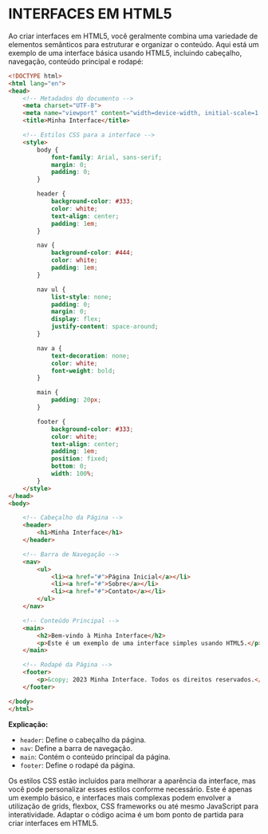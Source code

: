 # INTERFACES EM HTML5
Ao criar interfaces em HTML5, você geralmente combina uma variedade de elementos semânticos para estruturar e organizar o conteúdo. Aqui está um exemplo de uma interface básica usando HTML5, incluindo cabeçalho, navegação, conteúdo principal e rodapé:

```html
<!DOCTYPE html>
<html lang="en">
<head>
    <!-- Metadados do documento -->
    <meta charset="UTF-8">
    <meta name="viewport" content="width=device-width, initial-scale=1.0">
    <title>Minha Interface</title>

    <!-- Estilos CSS para a interface -->
    <style>
        body {
            font-family: Arial, sans-serif;
            margin: 0;
            padding: 0;
        }

        header {
            background-color: #333;
            color: white;
            text-align: center;
            padding: 1em;
        }

        nav {
            background-color: #444;
            color: white;
            padding: 1em;
        }

        nav ul {
            list-style: none;
            padding: 0;
            margin: 0;
            display: flex;
            justify-content: space-around;
        }

        nav a {
            text-decoration: none;
            color: white;
            font-weight: bold;
        }

        main {
            padding: 20px;
        }

        footer {
            background-color: #333;
            color: white;
            text-align: center;
            padding: 1em;
            position: fixed;
            bottom: 0;
            width: 100%;
        }
    </style>
</head>
<body>

    <!-- Cabeçalho da Página -->
    <header>
        <h1>Minha Interface</h1>
    </header>

    <!-- Barra de Navegação -->
    <nav>
        <ul>
            <li><a href="#">Página Inicial</a></li>
            <li><a href="#">Sobre</a></li>
            <li><a href="#">Contato</a></li>
        </ul>
    </nav>

    <!-- Conteúdo Principal -->
    <main>
        <h2>Bem-vindo à Minha Interface</h2>
        <p>Este é um exemplo de uma interface simples usando HTML5.</p>
    </main>

    <!-- Rodapé da Página -->
    <footer>
        <p>&copy; 2023 Minha Interface. Todos os direitos reservados.</p>
    </footer>

</body>
</html>
```

**Explicação:**
- `header`: Define o cabeçalho da página.
- `nav`: Define a barra de navegação.
- `main`: Contém o conteúdo principal da página.
- `footer`: Define o rodapé da página.

Os estilos CSS estão incluídos para melhorar a aparência da interface, mas você pode personalizar esses estilos conforme necessário. Este é apenas um exemplo básico, e interfaces mais complexas podem envolver a utilização de grids, flexbox, CSS frameworks ou até mesmo JavaScript para interatividade. Adaptar o código acima é um bom ponto de partida para criar interfaces em HTML5.
